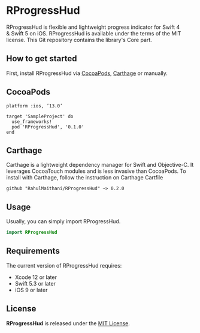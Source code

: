 # RProgressHud

RProgressHud is flexible and lightweight progress indicator for Swift 4 & Swift 5 on iOS. RProgressHud is available under the terms of the MIT license. This Git repository contains the library's Core part.

## How to get started

First, install RProgressHud via [CocoaPods](https://cocoapods.org/), [Carthage](https://github.com/Carthage/Carthage) or manually. 

## CocoaPods

```
platform :ios, ’13.0’

target 'SampleProject' do
  use_frameworks!
  pod 'RProgressHud', '0.1.0'
end
```

## Carthage

Carthage is a lightweight dependency manager for Swift and Objective-C. It leverages CocoaTouch modules and is less invasive than CocoaPods.
To install with Carthage, follow the instruction on Carthage
Cartfile

```
github "RahulMaithani/RProgressHud" ~> 0.2.0
```

## Usage

Usually, you can simply import RProgressHud.

```swift
import RProgressHud
```

## Requirements
The current version of RProgressHud requires:
* Xcode 12 or later
* Swift 5.3 or later
* iOS 9 or later

## License
**RProgressHud** is released under the [MIT License](https://github.com/RahulMaithani/RProgressHud/blob/master/LICENSE).
